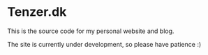 # Tenzer.dk

This is the source code for my personal website and blog.

The site is currently under development, so please have patience :)

